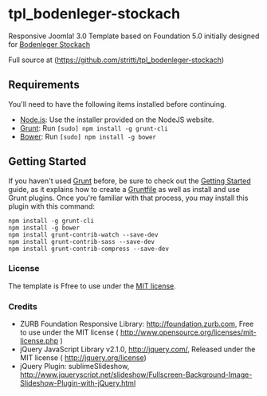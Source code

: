 tpl_bodenleger-stockach
=======================

Responsive Joomla! 3.0 Template based on Foundation 5.0 initially designed for [Bodenleger Stockach](http://www.bodenleger-stockach.de)

Full source at (https://github.com/stritti/tpl_bodenleger-stockach)

## Requirements

You'll need to have the following items installed before continuing.

  * [Node.js](http://nodejs.org): Use the installer provided on the NodeJS website.
  * [Grunt](http://gruntjs.com/): Run `[sudo] npm install -g grunt-cli`
  * [Bower](http://bower.io): Run `[sudo] npm install -g bower`

## Getting Started
If you haven't used [Grunt](http://gruntjs.com/) before, be sure to check out the
[Getting Started](http://gruntjs.com/getting-started) guide, as it explains how to create a
[Gruntfile](http://gruntjs.com/sample-gruntfile) as well as install and use Grunt plugins.
Once you're familiar with that process, you may install this plugin with this command:
```shell
npm install -g grunt-cli
npm install -g bower
npm install grunt-contrib-watch --save-dev
npm install grunt-contrib-sass --save-dev
npm install grunt-contrib-compress --save-dev
```



### License
The template is Ffree to use under the [MIT license](http://www.opensource.org/licenses/mit-license.php).

### Credits
 * ZURB Foundation Responsive Library: http://foundation.zurb.com, Free to use under the MIT license ( http://www.opensource.org/licenses/mit-license.php )
 * jQuery JavaScript Library v2.1.0,  http://jquery.com/, Released under the MIT license ( http://jquery.org/license)
 * jQuery Plugin: sublimeSlideshow, http://www.jqueryscript.net/slideshow/Fullscreen-Background-Image-Slideshow-Plugin-with-jQuery.html


